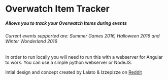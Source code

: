# Overwatch Item Tracker
##### Allows you to track your Overwatch Items during events

###### Current events supported are: Summer Games 2016, Halloween 2016 and Winter Wonderland 2016

In order to run locally you will need to run this with a webserver for Angular to work. You can use a simple python webserver or NodeJS.

Intial design and concept created by Lalato & Izzepizze on [Reddit](https://www.reddit.com/r/Overwatch/comments/59bo66)
